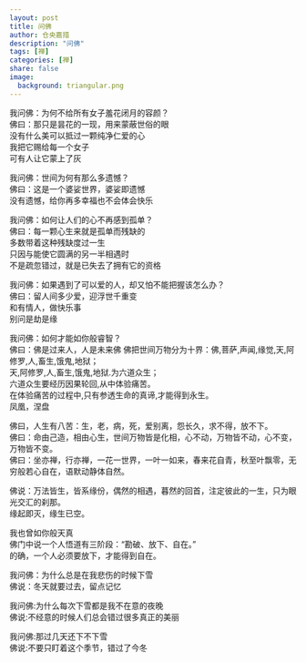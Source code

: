 ```yaml
---
layout: post
title: 问佛
author: 仓央嘉措
description: "问佛"
tags: [禅]
categories: [禅]
share: false
image:
  background: triangular.png 
---
```


我问佛：为何不给所有女子羞花闭月的容颜？    
佛曰：那只是昙花的一现，用来蒙蔽世俗的眼   
没有什么美可以抵过一颗纯净仁爱的心     
我把它赐给每一个女子     
可有人让它蒙上了灰

我问佛：世间为何有那么多遗憾？     
佛曰：这是一个婆娑世界，婆娑即遗憾     
没有遗憾，给你再多幸福也不会体会快乐

我问佛：如何让人们的心不再感到孤单？    
佛曰：每一颗心生来就是孤单而残缺的    
多数带着这种残缺度过一生    
只因与能使它圆满的另一半相遇时    
不是疏忽错过，就是已失去了拥有它的资格   

我问佛：如果遇到了可以爱的人，却又怕不能把握该怎么办？    
佛曰：留人间多少爱，迎浮世千重变    
和有情人，做快乐事   
别问是劫是缘   

我问佛：如何才能如你般睿智？    
佛曰：佛是过来人，人是未来佛 佛把世间万物分为十界：佛,菩萨,声闻,缘觉,天,阿修罗,人,畜生,饿鬼,地狱；   
天,阿修罗,人,畜生,饿鬼,地狱.为六道众生；   
六道众生要经历因果轮回,从中体验痛苦。    
在体验痛苦的过程中,只有参透生命的真谛,才能得到永生。   
凤凰，涅盘   

佛曰，人生有八苦：生，老，病，死，爱别离，怨长久，求不得，放不下。       
佛曰：命由己造，相由心生，世间万物皆是化相，心不动，万物皆不动，心不变，万物皆不变。    
佛曰：坐亦禅，行亦禅，一花一世界，一叶一如来，春来花自青，秋至叶飘零，无穷般若心自在，语默动静体自然。    

佛说：万法皆生，皆系缘份，偶然的相遇，暮然的回首，注定彼此的一生，只为眼光交汇的刹那。    
缘起即灭，缘生已空。   

我也曾如你般天真   
佛门中说一个人悟道有三阶段：“勘破、放下、自在。”    
的确，一个人必须要放下，才能得到自在。    

我问佛：为什么总是在我悲伤的时候下雪    
佛说：冬天就要过去，留点记忆    

我问佛:为什么每次下雪都是我不在意的夜晚     
佛说:不经意的时候人们总会错过很多真正的美丽   

我问佛:那过几天还下不下雪     
佛说:不要只盯着这个季节，错过了今冬   
